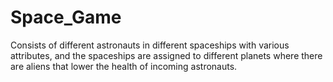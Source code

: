# Space_Game

Consists of different astronauts in different spaceships with various attributes, and the spaceships are assigned to different planets where there are aliens that lower the health of incoming astronauts.
